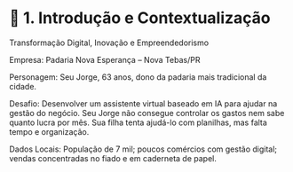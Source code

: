 # 📌 1. Introdução e Contextualização

Transformação Digital, Inovação e Empreendedorismo

Empresa: Padaria Nova Esperança – Nova Tebas/PR

Personagem: Seu Jorge, 63 anos, dono da padaria mais tradicional da cidade.

Desafio:  Desenvolver um assistente virtual baseado em IA para ajudar na gestão do negócio. Seu Jorge não consegue controlar os gastos nem sabe quanto lucra por mês. Sua filha tenta ajudá-lo com planilhas, mas falta tempo e organização. 

Dados Locais: População de 7 mil; poucos comércios com gestão digital; vendas concentradas no fiado e em caderneta de papel.
